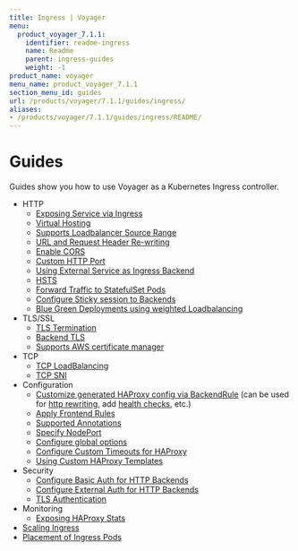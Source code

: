 ```yaml
---
title: Ingress | Voyager
menu:
  product_voyager_7.1.1:
    identifier: readme-ingress
    name: Readme
    parent: ingress-guides
    weight: -1
product_name: voyager
menu_name: product_voyager_7.1.1
section_menu_id: guides
url: /products/voyager/7.1.1/guides/ingress/
aliases:
- /products/voyager/7.1.1/guides/ingress/README/
---
```


# Guides

Guides show you how to use Voyager as a Kubernetes Ingress controller.

- HTTP
  - [Exposing Service via Ingress](/products/voyager/7.1.1/guides/ingress/http/single-service)
  - [Virtual Hosting](/products/voyager/7.1.1/guides/ingress/http/virtual-hosting)
  - [Supports Loadbalancer Source Range](/products/voyager/7.1.1/guides/ingress/http/source-range)
  - [URL and Request Header Re-writing](/products/voyager/7.1.1/guides/ingress/http/rewrite-rules)
  - [Enable CORS](/products/voyager/7.1.1/guides/ingress/http/cors)
  - [Custom HTTP Port](/products/voyager/7.1.1/guides/ingress/http/custom-http-port)
  - [Using External Service as Ingress Backend](/products/voyager/7.1.1/guides/ingress/http/external-svc)
  - [HSTS](/products/voyager/7.1.1/guides/ingress/http/hsts)
  - [Forward Traffic to StatefulSet Pods](/products/voyager/7.1.1/guides/ingress/http/statefulset-pod)
  - [Configure Sticky session to Backends](/products/voyager/7.1.1/guides/ingress/http/sticky-session)
  - [Blue Green Deployments using weighted Loadbalancing](/products/voyager/7.1.1/guides/ingress/http/blue-green-deployment)
- TLS/SSL
  - [TLS Termination](/products/voyager/7.1.1/guides/ingress/tls/overview)
  - [Backend TLS](/products/voyager/7.1.1/guides/ingress/tls/backend-tls)
  - [Supports AWS certificate manager](/products/voyager/7.1.1/guides/ingress/tls/aws-cert-manager)
- TCP
  - [TCP LoadBalancing](/products/voyager/7.1.1/guides/ingress/tcp/overview)
  - [TCP SNI](/products/voyager/7.1.1/guides/ingress/tcp/tcp-sni)
- Configuration
  - [Customize generated HAProxy config via BackendRule](/products/voyager/7.1.1/guides/ingress/configuration/backend-rule) (can be used for [http rewriting](https://www.haproxy.com/doc/aloha/7.0/haproxy/http_rewriting.html), add [health checks](https://www.haproxy.com/doc/aloha/7.0/haproxy/healthchecks.html), etc.)
  - [Apply Frontend Rules](/products/voyager/7.1.1/guides/ingress/configuration/frontend-rule)
  - [Supported Annotations](/products/voyager/7.1.1/guides/ingress/configuration/annotations)
  - [Specify NodePort](/products/voyager/7.1.1/guides/ingress/configuration/node-port)
  - [Configure global options](/products/voyager/7.1.1/guides/ingress/configuration/default-options)
  - [Configure Custom Timeouts for HAProxy](/products/voyager/7.1.1/guides/ingress/configuration/default-timeouts)
  - [Using Custom HAProxy Templates](/products/voyager/7.1.1/guides/ingress/configuration/custom-templates)
- Security
  - [Configure Basic Auth for HTTP Backends](/products/voyager/7.1.1/guides/ingress/security/basic-auth)
  - [Configure External Auth for HTTP Backends](/products/voyager/7.1.1/guides/ingress/security/oauth)
  - [TLS Authentication](/products/voyager/7.1.1/guides/ingress/security/tls-auth)
- Monitoring
  - [Exposing HAProxy Stats](/products/voyager/7.1.1/guides/ingress/monitoring/haproxy-stats)
- [Scaling Ingress](/products/voyager/7.1.1/guides/ingress/scaling)
- [Placement of Ingress Pods](/products/voyager/7.1.1/guides/ingress/pod-placement)
